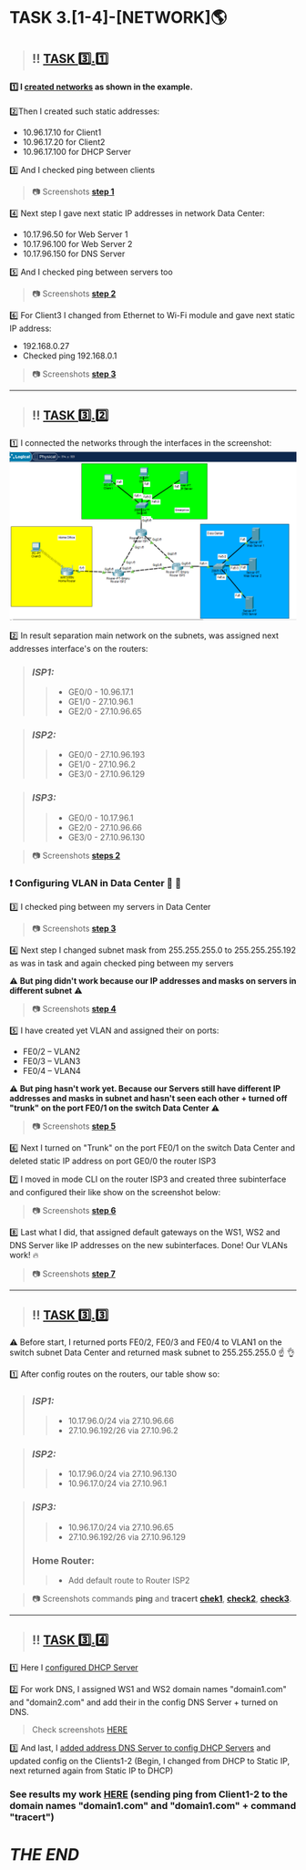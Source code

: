 # TASK 3.[1-4]-[NETWORK]:earth_americas:

> ## :bangbang: [TASK :three:.:one:](https://github.com/RuslanSerdiuk/DevOps_Tasks_and_solutions/blob/main/Vagrant_and_Network/Packet_Tracer/Task%203.1/Task%203.1.pdf)


#### :one: I [created networks](https://github.com/RuslanSerdiuk/DevOps_Tasks_and_solutions/blob/main/Vagrant_and_Network/Packet_Tracer/Task%203.1/Create.png) as shown in the example.

:two:Then I created such static addresses:
+ 10.96.17.10 for Client1
+ 10.96.17.20 for Client2
+ 10.96.17.100 for DHCP Server

:three: And I checked ping between clients
> :camera: Screenshots [**step 1**](https://github.com/RuslanSerdiuk/DevOps_Tasks_and_solutions/blob/main/Vagrant_and_Network/Packet_Tracer/Task%203.1/ste%D1%801.png)

:four: Next step I gave next static IP addresses in network Data Center:
+ 10.17.96.50 for Web Server 1
+ 10.17.96.100 for Web Server 2
+ 10.17.96.150 for DNS Server

:five: And I checked ping between servers too
> :camera: Screenshots [**step 2**](https://github.com/RuslanSerdiuk/DevOps_Tasks_and_solutions/blob/main/Vagrant_and_Network/Packet_Tracer/Task%203.1/ste%D1%802.png)

:six: For Client3 I changed from Ethernet to Wi-Fi module and gave next static IP address:
+ 192.168.0.27
+ Checked ping 192.168.0.1
> :camera: Screenshots [**step 3**](https://github.com/RuslanSerdiuk/DevOps_Tasks_and_solutions/blob/main/Vagrant_and_Network/Packet_Tracer/Task%203.1/ste%D1%803.png)
___
> ## :bangbang: [TASK :three:.:two:](https://github.com/RuslanSerdiuk/DevOps_Tasks_and_solutions/blob/main/Vagrant_and_Network/Packet_Tracer/Task%203.2/Task%203.2.pdf)


:one: I connected the networks through the interfaces in the screenshot:![Start.png](https://github.com/RuslanSerdiuk/DevOps_Tasks_and_solutions/blob/main/Vagrant_and_Network/Packet_Tracer/Task%203.2/Start.png)

:two: In result separation main network on the subnets, was assigned next addresses interface's on the routers:
> ### *ISP1:*
>> + GE0/0 - 10.96.17.1
>> + GE1/0 - 27.10.96.1
>> + GE2/0 - 27.10.96.65

> ### *ISP2:*
>> + GE0/0 - 27.10.96.193
>> + GE1/0 - 27.10.96.2
>> + GE3/0 - 27.10.96.129

> ### *ISP3:*
>> + GE0/0 - 10.17.96.1
>> + GE2/0 - 27.10.96.66
>> + GE3/0 - 27.10.96.130

> :camera: Screenshots [**steps 2**](https://github.com/RuslanSerdiuk/DevOps_Tasks_and_solutions/blob/main/Vagrant_and_Network/Packet_Tracer/Task%203.2/Step2.png)

### :exclamation: Configuring VLAN in Data Center :wrench: :hammer:

:three: I checked ping between my servers in Data Center
> :camera: Screenshots [**step 3**](https://github.com/RuslanSerdiuk/DevOps_Tasks_and_solutions/blob/main/Vagrant_and_Network/Packet_Tracer/Task%203.2/ste%D1%803.png)

:four: Next step I changed subnet mask from 255.255.255.0 to 255.255.255.192 as was in task and again checked ping between my servers

:warning: **But ping didn't work because our IP addresses and masks on servers in different subnet** :warning:
> :camera: Screenshots [**step 4**](https://github.com/RuslanSerdiuk/DevOps_Tasks_and_solutions/blob/main/Vagrant_and_Network/Packet_Tracer/Task%203.2/ste%D1%804.png)


:five: I have created yet VLAN and  assigned their on ports:
+ FE0/2 – VLAN2
+ FE0/3 – VLAN3
+ FE0/4 – VLAN4

:warning: **But ping hasn't work yet. Because our Servers still have different IP addresses and masks in subnet and hasn't seen each other + turned off "trunk" on the port FE0/1 on the switch Data Center** :warning:
> :camera: Screenshots [**step 5**](https://github.com/RuslanSerdiuk/DevOps_Tasks_and_solutions/blob/main/Vagrant_and_Network/Packet_Tracer/Task%203.2/ste%D1%807After_VLAN.png)

:six: Next I turned on "Trunk" on the port FE0/1 on the switch Data Center and deleted static IP address on port GE0/0 the router ISP3

:seven: I moved in mode CLI on the router ISP3 and created three subinterface and configured their like show on the screenshot below:
> :camera: Screenshots [**step 6**](https://github.com/RuslanSerdiuk/DevOps_Tasks_and_solutions/blob/main/Vagrant_and_Network/Packet_Tracer/Task%203.2/ste%D1%8012_VLAN_PING.png)

:eight: Last what I did, that assigned default gateways on the WS1, WS2 and DNS Server like IP addresses on the new subinterfaces. Done! Our VLANs work! :fire:
> :camera: Screenshots [**step 7**](https://github.com/RuslanSerdiuk/DevOps_Tasks_and_solutions/blob/main/Vagrant_and_Network/Packet_Tracer/Task%203.2/ste%D1%8013_VLAN_WORK.png)
___

> ## :bangbang: [TASK :three:.:three:](https://github.com/RuslanSerdiuk/DevOps_Tasks_and_solutions/blob/main/Vagrant_and_Network/Packet_Tracer/Task%203.3/Task%203.3.pdf)

:warning: Before start, I returned ports FE0/2, FE0/3 and FE0/4 to VLAN1 on the switch subnet Data Center and returned mask subnet to 255.255.255.0 :point_up: :ok_hand:

:one: After config routes on the routers, our table show so:
> ### *ISP1:*
>> + 10.17.96.0/24 via 27.10.96.66
>> + 27.10.96.192/26 via 27.10.96.2

> ### *ISP2:*
>> + 10.17.96.0/24 via 27.10.96.130
>> + 10.96.17.0/24 via 27.10.96.1

> ### *ISP3:*
>> + 10.96.17.0/24 via 27.10.96.65
>> + 27.10.96.192/26 via 27.10.96.129
> ### Home Router:
>> + Add default route to Router ISP2

> :camera: Screenshots commands **ping** and **tracert** [**chek1**](https://github.com/RuslanSerdiuk/DevOps_Tasks_and_solutions/blob/main/Vagrant_and_Network/Packet_Tracer/Task%203.3/Ping.png), [**check2**](https://github.com/RuslanSerdiuk/DevOps_Tasks_and_solutions/blob/Vagrant_and_Network/Vagrant_and_Network/Packet_Tracer/Task%203.3/Ping2.png), [**check3**](https://github.com/RuslanSerdiuk/DevOps_Tasks_and_solutions/blob/Vagrant_and_Network/Vagrant_and_Network/Packet_Tracer/Task%203.3/Ping3.png). 
___

> ## :bangbang: [TASK :three:.:four:](https://github.com/RuslanSerdiuk/DevOps_Tasks_and_solutions/blob/main/Vagrant_and_Network/Packet_Tracer/Task%203.4/Task%203.4.pdf)

:one: Here I [configured DHCP Server](https://github.com/RuslanSerdiuk/DevOps_Tasks_and_solutions/blob/main/Vagrant_and_Network/Packet_Tracer/Task%203.4/Step1.png) 

:two: For work DNS, I assigned WS1 and WS2 domain names "domain1.com" and "domain2.com" and add their in the config DNS Server + turned on DNS. 
> Check screenshots [HERE](https://github.com/RuslanSerdiuk/DevOps_Tasks_and_solutions/blob/main/Vagrant_and_Network/Packet_Tracer/Task%203.4/Step2.png)

:three: And last, I [added address DNS Server to config DHCP Servers](https://github.com/RuslanSerdiuk/DevOps_Tasks_and_solutions/blob/main/Vagrant_and_Network/Packet_Tracer/Task%203.4/Step3.png) and updated config on the Clients1-2 (Begin, I changed from DHCP to Static IP, next returned again from Static IP to DHCP)

### See results my work [HERE](https://github.com/RuslanSerdiuk/DevOps_Tasks_and_solutions/blob/main/Vagrant_and_Network/Packet_Tracer/Task%203.4/Step4.png) (sending ping from Client1-2 to the domain names "domain1.com" and "domain1.com" + command "tracert")

# ***THE END***